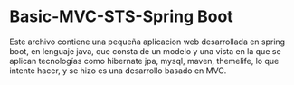 # Basic-MVC-STS-Spring Boot

Este archivo contiene una pequeña aplicacion web desarrollada en spring boot, en lenguaje java, que consta de un modelo y una vista en la que se aplican tecnologías como hibernate jpa, mysql, maven, themelife, lo que intente hacer, y se hizo es una desarrollo basado en MVC.
